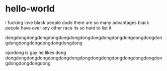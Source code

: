 # hello-world
i fucking love black people dude there are so many advantages black people have over any other race its so hard to list it

dongdongdongdongdongdongdongdongdongdongdongdongdongdongdongdongdongdongdongdongdongdong



ojordong is gay he likes dong dongdongdongdongdongdongdongdongdongdongdongdongdongdongdongdongdongdongdong
